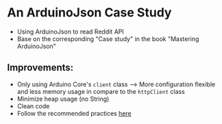# An ArduinoJson Case Study
- Using ArduinoJson to read Reddit API
- Base on the corresponding "Case study" in the book "Mastering ArduinoJson"

## Improvements:
- Only using Arduino Core's `client` class --> More configuration flexible and less memory usage in compare to the `httpClient` class
- Minimize heap usage (no String)
- Clean code 
- Follow the recommended practices [here](https://hackaday.com/2017/05/05/using-modern-c-techniques-with-arduino/)
